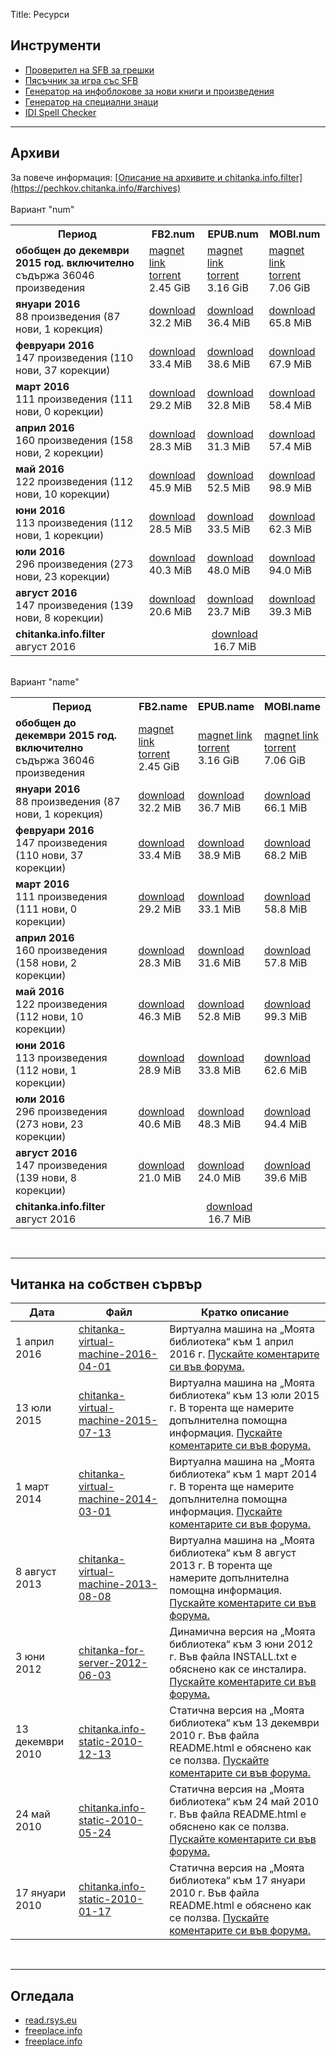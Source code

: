 Title: Ресурси

## __Инструменти__

* [Проверител на SFB за грешки](http://tools.chitanka.info/sfb-check/)
* [Пясъчник за игра със SFB](/sandbox)
* [Генератор на инфоблокове за нови книги и произведения](http://tools.chitanka.info/infogen/)
* [Генератор на специални знаци](http://tools.chitanka.info/specialchar/)
* [IDI Spell Checker](http://freeplace.info/ididictionary/bulgarian_spell_checker/)

-------------------------------------
<h2 id="archives"><strong>Архиви</strong></h2>
За повече информация: <u>[Описание на архивите и chitanka.info.filter](https://pechkov.chitanka.info/#archives)</u><br/>
<br/>
Вариант "num"
<table class="table table-striped">
  <tr>
    <th>Период</th>
    <th>FB2.num</th>
    <th>EPUB.num</th>
    <th>MOBI.num</th>
  </tr>
  <tr class="danger">
    <td><b>обобщен до декември 2015 год. включително</b><br>съдържа 36046 произведения</td>
    <td><a href="magnet:?xt=urn:btih:29151dc6eab64f49e28c049b0c629e9f9fd68a28&dn=chitanka.info.fb2.num-2015.12-cumulative.zip-ArenaBG">magnet link</a><br/>
			<a href="http://arenabg.com/svali-torent-chitanka-info-fb2-num-2015-12-cumulative-zip-570777/" target="_blank">torrent</a><br/>2.45 GiB</td>
    <td><a href="magnet:?xt=urn:btih:e4dbcf2faaeb01b78c687551d02d62ef0dadf800&dn=chitanka.info.epub.num-2015.12-cumulative.zip-ArenaBG">magnet link</a><br/>
			<a href="http://arenabg.com/svali-torent-chitanka-info-epub-num-2015-12-cumulative-zip-570778/" target="_blank">torrent</a><br/>3.16 GiB</td>
    <td><a href="magnet:?xt=urn:btih:e5f0b93d766ba3e9d35b8363fd529afae87d09fd&dn=chitanka.info.mobi.num-2015.12-cumulative.zip-ArenaBG">magnet link</a><br/>
			<a href="http://arenabg.com/svali-torent-chitanka-info-mobi-num-2015-12-cumulative-zip-570781/" target="_blank">torrent</a><br/>7.06 GiB</td>
  </tr>
  <tr>
    <td><b>януари 2016</b><br>88 произведения (87 нови, 1 корекция)</td>
    <td><a href="//pechkov.chitanka.info/archives/chitanka.info.fb2.num-2016.01.zip">download</a><br/>32.2 MiB</td>
    <td><a href="//pechkov.chitanka.info/archives/chitanka.info.epub.num-2016.01.zip">download</a><br/>36.4 MiB</td>
    <td><a href="//pechkov.chitanka.info/archives/chitanka.info.mobi.num-2016.01.zip">download</a><br/>65.8 MiB</td>
  </tr>
  <tr>
    <td><b>февруари 2016</b><br>147 произведения (110 нови, 37 корекции)</td>
    <td><a href="//pechkov.chitanka.info/archives/chitanka.info.fb2.num-2016.02.zip">download</a><br/>33.4 MiB</td>
    <td><a href="//pechkov.chitanka.info/archives/chitanka.info.epub.num-2016.02.zip">download</a><br/>38.6 MiB</td>
    <td><a href="//pechkov.chitanka.info/archives/chitanka.info.mobi.num-2016.02.zip">download</a><br/>67.9 MiB</td>
  </tr>
  <tr>
    <td><b>март 2016</b><br>111 произведения (111 нови, 0 корекции)</td>
    <td><a href="//pechkov.chitanka.info/archives/chitanka.info.fb2.num-2016.03.zip">download</a><br/>29.2 MiB</td>
    <td><a href="//pechkov.chitanka.info/archives/chitanka.info.epub.num-2016.03.zip">download</a><br/>32.8 MiB</td>
    <td><a href="//pechkov.chitanka.info/archives/chitanka.info.mobi.num-2016.03.zip">download</a><br/>58.4 MiB</td>
  </tr>
  <tr>
    <td><b>април 2016</b><br>160 произведения (158 нови, 2 корекции)</td>
    <td><a href="//pechkov.chitanka.info/archives/chitanka.info.fb2.num-2016.04.zip">download</a><br/>28.3 MiB</td>
    <td><a href="//pechkov.chitanka.info/archives/chitanka.info.epub.num-2016.04.zip">download</a><br/>31.3 MiB</td>
    <td><a href="//pechkov.chitanka.info/archives/chitanka.info.mobi.num-2016.04.zip">download</a><br/>57.4 MiB</td>
  </tr>
  <tr>
    <td><b>май 2016</b><br>122 произведения (112 нови, 10 корекции)</td>
    <td><a href="//pechkov.chitanka.info/archives/chitanka.info.fb2.num-2016.05.zip">download</a><br/>45.9 MiB</td>
    <td><a href="//pechkov.chitanka.info/archives/chitanka.info.epub.num-2016.05.zip">download</a><br/>52.5 MiB</td>
    <td><a href="//pechkov.chitanka.info/archives/chitanka.info.mobi.num-2016.05.zip">download</a><br/>98.9 MiB</td>
  </tr>
  <tr>
    <td><b>юни 2016</b><br>113 произведения (112 нови, 1 корекции)</td>
    <td><a href="//pechkov.chitanka.info/archives/chitanka.info.fb2.num-2016.06.zip">download</a><br/>28.5 MiB</td>
    <td><a href="//pechkov.chitanka.info/archives/chitanka.info.epub.num-2016.06.zip">download</a><br/>33.5 MiB</td>
    <td><a href="//pechkov.chitanka.info/archives/chitanka.info.mobi.num-2016.06.zip">download</a><br/>62.3 MiB</td>
  </tr>
  <tr>
    <td><b>юли 2016</b><br>296 произведения (273 нови, 23 корекции)</td>
    <td><a href="//pechkov.chitanka.info/archives/chitanka.info.fb2.num-2016.07.zip">download</a><br/>40.3 MiB</td>
    <td><a href="//pechkov.chitanka.info/archives/chitanka.info.epub.num-2016.07.zip">download</a><br/>48.0 MiB</td>
    <td><a href="//pechkov.chitanka.info/archives/chitanka.info.mobi.num-2016.07.zip">download</a><br/>94.0 MiB</td>
  </tr>
  <tr>
    <td><b>август 2016</b><br>147 произведения (139 нови, 8 корекции)</td>
    <td><a href="//pechkov.chitanka.info/archives/chitanka.info.fb2.num-2016.08.zip">download</a><br/>20.6 MiB</td>
    <td><a href="//pechkov.chitanka.info/archives/chitanka.info.epub.num-2016.08.zip">download</a><br/>23.7 MiB</td>
    <td><a href="//pechkov.chitanka.info/archives/chitanka.info.mobi.num-2016.08.zip">download</a><br/>39.3 MiB</td>
  </tr>
  <tr>
    <td><b>chitanka.info.filter</b><br>август 2016</td>
    <td colspan="3" align="center"><a href="http://pechkov.chitanka.info/util/chitanka.info.filter-2016.08.zip">download</a><br/>16.7 MiB</td>
  </tr>
</table>
<br/>
Вариант "name"
<table class="table table-striped">
  <tr>
    <th>Период</th>
    <th>FB2.name</th>
    <th>EPUB.name</th>
    <th>MOBI.name</th>
  </tr>
  <tr class="danger">
    <td><b>обобщен до декември 2015 год. включително</b><br>съдържа 36046 произведения</td>
    <td><a href="magnet:?xt=urn:btih:1253428263fbfa469988f347beb5a2ead6cd95ca&dn=chitanka.info.fb2.name-2015.12-cumulative-ArenaBG">magnet link</a><br/>
			<a href="http://arenabg.com/svali-torent-chitanka-info-fb2-name-2015-12-cumulative-570794/" target="_blank">torrent</a><br/>2.45 GiB</td>
    <td><a href="magnet:?xt=urn:btih:ff82dad60ed3045612539e828ebfa3b87bc5e633&dn=chitanka.info.epub.name-2015.12-cumulative-ArenaBG">magnet link</a><br/>
				<a href="http://arenabg.com/svali-torent-chitanka-info-epub-name-2015-12-cumulative-570795/" target="_blank">torrent</a><br/>3.16 GiB</td>
    <td><a href="magnet:?xt=urn:btih:9084431b09e4691ff733696c47d4afcc889485db&dn=chitanka.info.mobi.name-2015.12-cumulative-ArenaBG">magnet link</a><br/>
				<a href="http://arenabg.com/svali-torent-chitanka-info-mobi-name-2015-12-cumulative-570796/" target="_blank">torrent</a><br/>7.06 GiB</td>
  </tr>
  <tr>
    <td><b>януари 2016</b><br>88 произведения (87 нови, 1 корекция)</td>
    <td><a href="//pechkov.chitanka.info/archives/chitanka.info.fb2.name-2016.01.zip">download</a><br/>32.2 MiB</td>
    <td><a href="//pechkov.chitanka.info/archives/chitanka.info.epub.name-2016.01.zip">download</a><br/>36.7 MiB</td>
    <td><a href="//pechkov.chitanka.info/archives/chitanka.info.mobi.name-2016.01.zip">download</a><br/>66.1 MiB</td>
  </tr>
  <tr>
    <td><b>февруари 2016</b><br>147 произведения (110 нови, 37 корекции)</td>
    <td><a href="//pechkov.chitanka.info/archives/chitanka.info.fb2.name-2016.02.zip">download</a><br/>33.4 MiB</td>
    <td><a href="//pechkov.chitanka.info/archives/chitanka.info.epub.name-2016.02.zip">download</a><br/>38.9 MiB</td>
    <td><a href="//pechkov.chitanka.info/archives/chitanka.info.mobi.name-2016.02.zip">download</a><br/>68.2 MiB</td>
  </tr>
  <tr>
    <td><b>март 2016</b><br>111 произведения (111 нови, 0 корекции)</td>
    <td><a href="//pechkov.chitanka.info/archives/chitanka.info.fb2.name-2016.03.zip">download</a><br/>29.2 MiB</td>
    <td><a href="//pechkov.chitanka.info/archives/chitanka.info.epub.name-2016.03.zip">download</a><br/>33.1 MiB</td>
    <td><a href="//pechkov.chitanka.info/archives/chitanka.info.mobi.name-2016.03.zip">download</a><br/>58.8 MiB</td>
  </tr>
  <tr>
    <td><b>април 2016</b><br>160 произведения (158 нови, 2 корекции)</td>
    <td><a href="//pechkov.chitanka.info/archives/chitanka.info.fb2.name-2016.04.zip">download</a><br/>28.3 MiB</td>
    <td><a href="//pechkov.chitanka.info/archives/chitanka.info.epub.name-2016.04.zip">download</a><br/>31.6 MiB</td>
    <td><a href="//pechkov.chitanka.info/archives/chitanka.info.mobi.name-2016.04.zip">download</a><br/>57.8 MiB</td>
  </tr>
  <tr>
    <td><b>май 2016</b><br>122 произведения (112 нови, 10 корекции)</td>
    <td><a href="//pechkov.chitanka.info/archives/chitanka.info.fb2.name-2016.05.zip">download</a><br/>46.3 MiB</td>
    <td><a href="//pechkov.chitanka.info/archives/chitanka.info.epub.name-2016.05.zip">download</a><br/>52.8 MiB</td>
    <td><a href="//pechkov.chitanka.info/archives/chitanka.info.mobi.name-2016.05.zip">download</a><br/>99.3 MiB</td>
  </tr>
  <tr>
    <td><b>юни 2016</b><br>113 произведения (112 нови, 1 корекции)</td>
    <td><a href="//pechkov.chitanka.info/archives/chitanka.info.fb2.name-2016.06.zip">download</a><br/>28.9 MiB</td>
    <td><a href="//pechkov.chitanka.info/archives/chitanka.info.epub.name-2016.06.zip">download</a><br/>33.8 MiB</td>
    <td><a href="//pechkov.chitanka.info/archives/chitanka.info.mobi.name-2016.06.zip">download</a><br/>62.6 MiB</td>
  </tr>
  <tr>
    <td><b>юли 2016</b><br>296 произведения (273 нови, 23 корекции)</td>
    <td><a href="//pechkov.chitanka.info/archives/chitanka.info.fb2.name-2016.07.zip">download</a><br/>40.6 MiB</td>
    <td><a href="//pechkov.chitanka.info/archives/chitanka.info.epub.name-2016.07.zip">download</a><br/>48.3 MiB</td>
    <td><a href="//pechkov.chitanka.info/archives/chitanka.info.mobi.name-2016.07.zip">download</a><br/>94.4 MiB</td>
  </tr>
  <tr>
    <td><b>август 2016</b><br>147 произведения (139 нови, 8 корекции)</td>
    <td><a href="//pechkov.chitanka.info/archives/chitanka.info.fb2.name-2016.08.zip">download</a><br/>21.0 MiB</td>
    <td><a href="//pechkov.chitanka.info/archives/chitanka.info.epub.name-2016.08.zip">download</a><br/>24.0 MiB</td>
    <td><a href="//pechkov.chitanka.info/archives/chitanka.info.mobi.name-2016.08.zip">download</a><br/>39.6 MiB</td>
  </tr>
  <tr>
    <td><b>chitanka.info.filter</b><br>август 2016</td>
    <td colspan="3" align="center"><a href="http://pechkov.chitanka.info/util/chitanka.info.filter-2016.08.zip">download</a><br/>16.7 MiB</td>
  </tr>
</table>
<br/>

-------------------------------------
<h2 id="my-library-on-my-own-server"><strong>Читанка на собствен сървър</strong></h2>

Дата             | Файл                                                                                                               | Кратко описание
---------------- | ------------------------------------------------------------------------------------------------------------------ | -----------------------------------------------------------------------------------------------------------------------------------------------------------------------------------------------------------------------------
1 април 2016     | [chitanka-virtual-machine-2016-04-01](http://files.chitanka.info/chitanka.01.04.2016.torrent)                      | Виртуална машина на „Моята библиотека“ към 1 април 2016 г. [Пускайте коментарите си във форума.](http://forum.chitanka.info/my-library-on-virtual-machine-t3949.html)
13 юли 2015      | [chitanka-virtual-machine-2015-07-13](http://files.chitanka.info/chitanka.13.07.2015.torrent)                      | Виртуална машина на „Моята библиотека“ към 13 юли 2015 г. В торента ще намерите допълнителна помощна информация. [Пускайте коментарите си във форума.](http://forum.chitanka.info/my-library-on-virtual-machine-t3949.html)
1 март 2014      | [chitanka-virtual-machine-2014-03-01](http://static.chitanka.info/tor/chitanka-virtual-machine-2014-03-01.torrent) | Виртуална машина на „Моята библиотека“ към 1 март 2014 г. В торента ще намерите допълнителна помощна информация. [Пускайте коментарите си във форума.](http://forum.chitanka.info/my-library-on-virtual-machine-t3949.html)
8 август 2013    | [chitanka-virtual-machine-2013-08-08](http://static.chitanka.info/tor/chitanka-virtual-machine-2013-08-08.torrent) | Виртуална машина на „Моята библиотека“ към 8 август 2013 г. В торента ще намерите допълнителна помощна информация. [Пускайте коментарите си във форума.](http://forum.chitanka.info/my-library-on-virtual-machine-t3949.html)
3 юни 2012       | [chitanka-for-server-2012-06-03](http://static.chitanka.info/tor/chitanka-for-server-2012-06-03.torrent)           | Динамична версия на „Моята библиотека“ към 3 юни 2012 г. Във файла INSTALL.txt е обяснено как се инсталира. [Пускайте коментарите си във форума.](http://forum.chitanka.info/chitanka-download-own-server-t3178.html)
13 декември 2010 | [chitanka.info-static-2010-12-13](http://static.chitanka.info/tor/chitanka.info-static-2010-12-13.torrent)         | Статична версия на „Моята библиотека“ към 13 декември 2010 г. Във файла README.html е обяснено как се ползва. [Пускайте коментарите си във форума.](http://forum.chitanka.info/static-version-t1517.html)
24 май 2010      | [chitanka.info-static-2010-05-24](http://static.chitanka.info/tor/chitanka.info-static-2010-05-24.torrent)         | Статична версия на „Моята библиотека“ към 24 май 2010 г. Във файла README.html е обяснено как се ползва. [Пускайте коментарите си във форума.](http://forum.chitanka.info/static-version-t1517.html)
17 януари 2010   | [chitanka.info-static-2010-01-17](http://static.chitanka.info/tor/chitanka.info-static-2010-01-17.torrent)         | Статична версия на „Моята библиотека“ към 17 януари 2010 г. Във файла README.html е обяснено как се ползва. [Пускайте коментарите си във форума.](http://forum.chitanka.info/static-version-t1517.html)

<br/>

-------------------------------------
## __Огледала__

* [read.rsys.eu](http://read.rsys.eu/)
* [freeplace.info](http://freeplace.info/proxy/browse.php?u=http://clivl6rf3vft7ihw.onion)
* [freeplace.info](http://freeplace.info/proxy/browse.php?u=http://chitanka.i2p)
